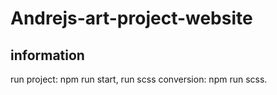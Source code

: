 # Andrejs-art-project-website

## information 

run project: npm run start,
run scss conversion: npm run scss.
